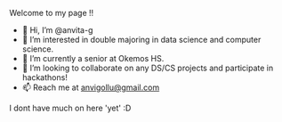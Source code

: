 Welcome to my page !!

- 👋 Hi, I’m @anvita-g
- 👀 I’m interested in double majoring in data science and computer science.
- 🌱 I’m currently a senior at Okemos HS.
- 💞️ I’m looking to collaborate on any DS/CS projects and participate in hackathons!
- 📫 Reach me at anvigollu@gmail.com

I dont have much on here 'yet' :D
<!---
anvita-g/anvita-g is a ✨ special ✨ repository because its `README.md` (this file) appears on your GitHub profile.
You can click the Preview link to take a look at your changes.
--->
